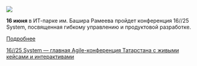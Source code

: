 <!--2025-05-20 13:44:01-->
<div class="yb">
  <div class="rss habr"><img src="https://habrastorage.org/getpro/habr/upload_files/e9f/4e2/da9/e9f4e2da92710030ab303479f05f309f.png" /><p><strong>16 июня </strong>в ИТ-парке им. Башира Рамеева пройдет конференция 16//25 System, посвященная гибкому управлению и продуктовой разработке.</p> <a href="https://habr.com/ru/articles/911164/#habracut">Подробнее</a> <p class="titl"><a href="https://habr.com/ru/news/911164/?utm_source=habrahabr&utm_medium=rss&utm_campaign=911164">16//25 System — главная Agile-конференция Татарстана с живыми кейсами и интерактивами</a></p></div>
</div>
